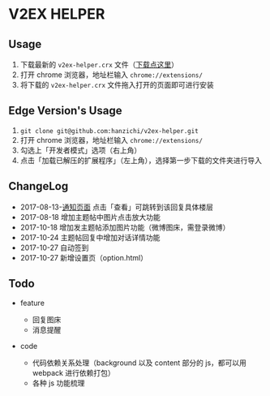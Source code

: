 # V2EX HELPER

## Usage

1. 下载最新的 `v2ex-helper.crx` 文件（[下载点这里](https://github.com/hanzichi/v2ex-helper/releases)）
2. 打开 chrome 浏览器，地址栏输入 `chrome://extensions/`
3. 将下载的 `v2ex-helper.crx` 文件拖入打开的页面即可进行安装

## Edge Version's Usage

1. `git clone git@github.com:hanzichi/v2ex-helper.git`
2. 打开 chrome 浏览器，地址栏输入 `chrome://extensions/`
3. 勾选上「开发者模式」选项（右上角）
4. 点击「加载已解压的扩展程序」（左上角），选择第一步下载的文件夹进行导入

## ChangeLog

- 2017-08-13-[通知页面](https:-/w-w.v2ex.com/notifications) 点击「查看」可跳转到该回复具体楼层
- 2017-08-18 增加主题帖中图片点击放大功能
- 2017-10-18 增加发主题帖添加图片功能（微博图床，需登录微博）
- 2017-10-24 主题帖回复中增加对话详情功能
- 2017-10-27 自动签到
- 2017-10-27 新增设置页（option.html）
## Todo

- feature
  - 回复图床
  - 消息提醒

- code 
  - 代码依赖关系处理（background 以及 content 部分的 js，都可以用 webpack 进行依赖打包）
  - 各种 js 功能梳理 